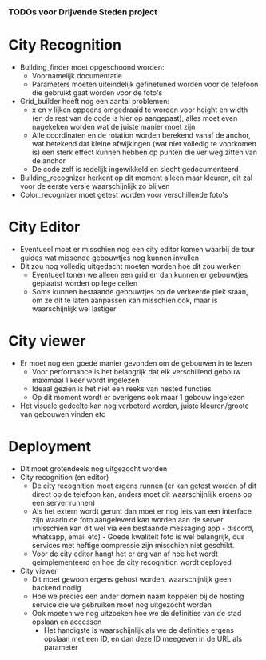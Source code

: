 ### TODOs voor Drijvende Steden project
# City Recognition
- Building_finder moet opgeschoond worden:
    - Voornamelijk documentatie
    - Parameters moeten uiteindelijk gefinetuned worden voor de telefoon die gebruikt gaat worden voor de foto's
- Grid_builder heeft nog een aantal problemen:
    - x en y lijken oppeens omgedraaid te worden voor height en width (en de rest van de code is hier op aangepast), alles moet even nagekeken worden wat de juiste manier moet zijn
    - Alle coordinaten en de rotation worden berekend vanaf de anchor, wat betekend dat kleine afwijkingen (wat niet volledig te voorkomen is) een sterk effect kunnen hebben op punten die ver weg zitten van de anchor
    - De code zelf is redelijk ingewikkeld en slecht gedocumenteerd
- Building_recognizer herkent op dit moment alleen maar kleuren, dit zal voor de eerste versie waarschijnlijk zo blijven
- Color_recognizer moet getest worden voor verschillende foto's

# City Editor
- Eventueel moet er misschien nog een city editor komen waarbij de tour guides wat missende gebouwtjes nog kunnen invullen
- Dit zou nog volledig uitgedacht moeten worden hoe dit zou werken
    - Eventueel tonen we alleen een grid en dan kunnen er gebouwtjes geplaatst worden op lege cellen
    - Soms kunnen bestaande gebouwtjes op de verkeerde plek staan, om ze dit te laten aanpassen kan misschien ook, maar is waarschijnlijk wel lastiger


# City viewer
- Er moet nog een goede manier gevonden om de gebouwen in te lezen
    - Voor performance is het belangrijk dat elk verschillend gebouw maximaal 1 keer wordt ingelezen
    - Ideaal gezien is het niet een reeks van nested functies
    - Op dit moment wordt er overigens ook maar 1 gebouw ingelezen
- Het visuele gedeelte kan nog verbeterd worden, juiste kleuren/groote van gebouwen vinden etc

# Deployment
- Dit moet grotendeels nog uitgezocht worden
- City recognition (en editor)
    - De city recognition moet ergens runnen (er kan getest worden of dit direct op de telefoon kan, anders moet dit waarschijnlijk ergens op een server runnen)
    - Als het extern wordt gerunt dan moet er nog iets van een interface zijn waarin de foto aangeleverd kan worden aan de server (misschien kan dit wel via een bestaande messaging app - discord, whatsapp, email etc) - Goede kwaliteit foto is wel belangrijk, dus services met heftige compressie zijn misschien niet geschikt.
    - Voor de city editor hangt het er erg van af hoe het wordt geimplementeerd en hoe de city recognition wordt deployed
- City viewer
    - Dit moet gewoon ergens gehost worden, waarschijnlijk geen backend nodig
    - Hoe we precies een ander domein naam koppelen bij de hosting service die we gebruiken moet nog uitgezocht worden
    - Ook moeten we nog uitzoeken hoe we de definities van de stad opslaan en accessen
        - Het handigste is waarschijnlijk als we de definities ergens opslaan met een ID, en dan deze ID meegeven in de URL als parameter